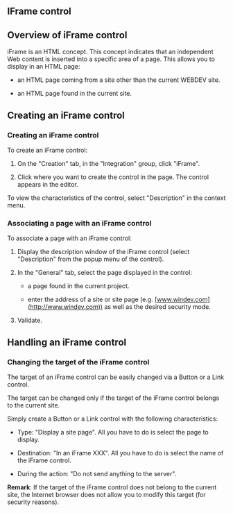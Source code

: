 


## IFrame control
			



<a name="NOTE1"></a>
<a name="NOTE1_1"></a>


## Overview of iFrame control
<a name="overview_iframe_control_ELTTEXTE000123"></a>
iFrame is an HTML concept. This concept indicates that an independent Web content is inserted into a specific area of a page. This allows you to display in an HTML page:

- an HTML page coming from a site other than the current WEBDEV site.

- an HTML page found in the current site.




<a name="NOTE2"></a>
<a name="NOTE2_1"></a>


## Creating an iFrame control
<a name="creating_iframe_control_ELTTEXTE000147"></a>


### Creating an iFrame control
<a name="creating_iframe_control_ELTPARAGRAPHE000021"></a>

To create an iFrame control:

1. On the "Creation" tab, in the "Integration" group, click "iFrame".

2. Click where you want to create the control in the page. The control appears in the editor.




To view the characteristics of the control, select "Description" in the context menu.
<a name="NOTE2_2"></a>


### Associating a page with an iFrame control
<a name="associating_page_with_iframe_control_ELTPARAGRAPHE000045"></a>

To associate a page with an iFrame control:

1. Display the description window of the iFrame control (select "Description" from the popup menu of the control).

2. In the "General" tab, select the page displayed in the control:

	- a page found in the current project.

	- enter the address of a site or site page (e.g. [www.windev.com](http://www.windev.com)) as well as the desired security mode.




3. Validate.




<a name="NOTE3"></a>
<a name="NOTE3_1"></a>


## Handling an iFrame control
<a name="handling_iframe_control_ELTTEXTE000177"></a>


### Changing the target of the iFrame control
<a name="changing_the_target_the_iframe_control_ELTPARAGRAPHE000064"></a>

The target of an iFrame control can be easily changed via a Button or a Link control.

The target can be changed only if the target of the iFrame control belongs to the current site.

Simply create a Button or a Link control with the following characteristics:

- Type: "Display a site page". All you have to do is select the page to display.

- Destination: "In an iFrame XXX". All you have to do is select the name of the iFrame control.

- During the action: "Do not send anything to the server". 




**Remark**: If the target of the iFrame control does not belong to the current site, the Internet browser does not allow you to modify this target (for security reasons).


